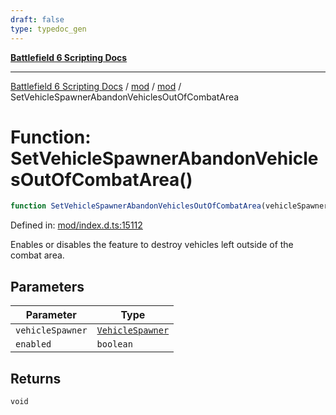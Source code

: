 ```yaml
---
draft: false
type: typedoc_gen
---
```


[**Battlefield 6 Scripting Docs**](../../../_index.md)

***

[Battlefield 6 Scripting Docs](../../../_index.md) / [mod](../../_index.md) / [mod](../_index.md) / SetVehicleSpawnerAbandonVehiclesOutOfCombatArea

# Function: SetVehicleSpawnerAbandonVehiclesOutOfCombatArea()

```ts
function SetVehicleSpawnerAbandonVehiclesOutOfCombatArea(vehicleSpawner, enabled): void;
```

Defined in: [mod/index.d.ts:15112](https://github.com/battlefield-portal-community/portal-docs/blob/ff09b2690670f74de7e97198022e5a97ff1161ff/generators/santiago/mod/index.d.ts#L15112)

Enables or disables the feature to destroy vehicles left outside of the combat area.

## Parameters

| Parameter | Type |
| ------ | ------ |
| `vehicleSpawner` | [`VehicleSpawner`](../VehicleSpawner/_index.md) |
| `enabled` | `boolean` |

## Returns

`void`
